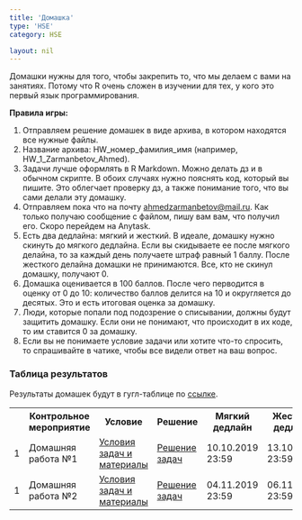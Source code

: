 ```yaml
---
title: 'Домашка'
type: 'HSE'
category: HSE

layout: nil
---
```


Домашки нужны для того, чтобы закрепить то, что мы делаем с вами на занятиях. Потому что R очень сложен в изучении для тех, у кого это первый язык программирования. 

__Правила игры:__

1. Отправляем решение домашек в виде архива, в котором находятся все нужные файлы.
2. Название архива: HW_номер_фамилия_имя (например, HW_1_Zarmanbetov_Ahmed).
3. Задачи лучше оформлять в R Markdown. Можно делать дз и в обычном скрипте. В обоих случаях нужно пояснять код, который вы пишите. Это облегчает проверку дз, а также понимание того, что вы сами делали эту домашку.
4. Отправляем пока что на почту ahmedzarmanbetov@mail.ru. Как только получаю сообщение с файлом, пишу вам вам, что получил его. Скоро перейдем на Anytask.
5. Есть два дедлайна: мягкий и жесткий. В идеале, домашку нужно скинуть до мягкого дедлайна. Если вы скидываете ее после мягкого делайна, то за каждый день получаете штраф равный 1 баллу. После жесткого делайна домашки не принимаются. Все, кто не скинул домашку, получают 0.
6. Домашка оценивается в 100 баллов. После чего перводится в оценку от 0 до 10: количество баллов делится на 10 и округляется до десятых. Это и есть итоговая оценка за домашку.
7. Люди, которые попали под подозрение о списывании, должны будут защитить домашку. Если они не понимают, что происходит в их коде, то им ставится 0 за домашку.
8. Если вы не понимаете условие задачи или хотите что-то спросить, то спрашивайте в чатике, чтобы все видели ответ на ваш вопрос. 

### Таблица результатов

Результаты домашек будут в гугл-таблице по [ссылке](https://docs.google.com/spreadsheets/d/1GyXG6apueERc4nV6tqRq1diej3PJbrdzO3eNW-joU6E/edit?usp=sharing). 

<table id="t01">
  <tr>
    <th> </th>
    <th> Контрольное мероприятие </th>
    <th> Условие </th>
    <th> Решение </th>
    <th> Мягкий дедлайн </th>
    <th> Жесткий дедлайн </th>
  </tr>
  <tr>
    <td> 1 </td>
    <td> Домашняя работа №1 </td>
    <td> <a href="https://ahmedushka7.github.io/R/homeworks/hw1/hw1.html" target="_blank"> Условия задач и материалы</a> </td>
    <td> <a href="https://ahmedushka7.github.io/R/homeworks/hw1/hw1_solution.html" target="_blank"> Решение задач </a> </td>
    <td> 10.10.2019 23:59 </td>
    <td> 13.10.2019 23:59 </td>
  </tr>
  <tr>
    <td> 1 </td>
    <td> Домашняя работа №2 </td>
    <td> <a href="https://ahmedushka7.github.io/R/homeworks/hw2/hw2.html" target="_blank"> Условия задач и материалы </a> </td>
    <td> <a href="https://ahmedushka7.github.io/R/homeworks/hw2/hw2_solution.html" target="_blank"> Решение задач </a> </td>
    <td> 04.11.2019 23:59  </td>
    <td> 06.11.2019 23:59  </td>
  </tr>
</table>